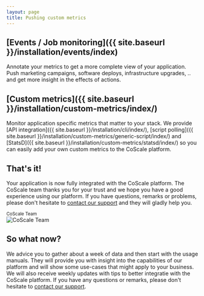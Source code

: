 ```yaml
---
layout: page
title: Pushing custom metrics
---
```


## [Events / Job monitoring]({{ site.baseurl }}/installation/events/index)
Annotate your metrics to get a more complete view of your application. Push marketing campaigns, software deploys, infrastructure upgrades, .. and get more insight in the effects of actions.

## [Custom metrics]({{ site.baseurl }}/installation/custom-metrics/index/)
Monitor application specific metrics that matter to your stack. We provide [API integration]({{ site.baseurl }}/installation/cli/index/), [script polling]({{ site.baseurl }}/installation/custom-metrics/generic-script/index/) and [StatsD]({{ site.baseurl }}/installation/custom-metrics/statsd/index/) so you can easily add your own custom metrics to the CoScale platform.

## That's it!
Your application is now fully integrated with the CoScale platform. The CoScale team thanks you for your trust and we hope you have a good experience using our platform. If you have questions, remarks or problems, please don't hesitate to <a href="mailto:info@coscale.com" class="support">contact our support</a> and they will gladly help you.

<p class="text-center">
<small>CoScale Team</small><br />
<img class="" src="{{ site.baseurl }}/gfx/getting-started/install-custom/team.jpg" alt="CoScale Team" /></p>

## So what now?
We advice you to gather about a week of data and then start with the usage manuals<!-- [usage manuals]({{ site.baseurl }}/usage/)-->. They will provide you with insight into the capabilities of our platform and will show some use-cases that might apply to your business. We will also receive weekly updates with tips to better integratie with the CoScale platform. If you have any questions or remarks, please don't hesitate to <a href="mailto:info@coscale.com" class="support">contact our support</a>.
